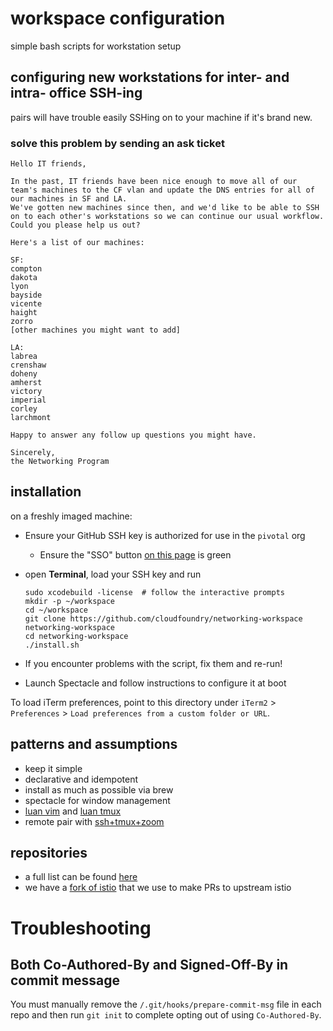 # workspace configuration
simple bash scripts for workstation setup

## configuring new workstations for inter- and intra- office SSH-ing

pairs will have trouble easily SSHing on to your machine if it's brand new.

### solve this problem by sending an ask ticket

```
Hello IT friends,

In the past, IT friends have been nice enough to move all of our team's machines to the CF vlan and update the DNS entries for all of our machines in SF and LA.
We've gotten new machines since then, and we'd like to be able to SSH on to each other's workstations so we can continue our usual workflow.
Could you please help us out?

Here's a list of our machines:

SF:
compton
dakota
lyon
bayside
vicente
haight
zorro
[other machines you might want to add]

LA:
labrea
crenshaw
doheny
amherst
victory
imperial
corley
larchmont

Happy to answer any follow up questions you might have.

Sincerely,
the Networking Program
```
## installation
on a freshly imaged machine:

- Ensure your GitHub SSH key is authorized for use in the `pivotal` org
  - Ensure the "SSO" button [on this page](https://github.com/settings/keys) is
    green

- open **Terminal**, load your SSH key and run
  ```
  sudo xcodebuild -license  # follow the interactive prompts
  mkdir -p ~/workspace
  cd ~/workspace
  git clone https://github.com/cloudfoundry/networking-workspace
  networking-workspace
  cd networking-workspace
  ./install.sh
  ```

- If you encounter problems with the script, fix them and re-run!

- Launch Spectacle and follow instructions to configure it at boot

To load iTerm preferences, point to this directory under `iTerm2` >
`Preferences` > `Load preferences from a custom folder or URL`.

## patterns and assumptions
- keep it simple
- declarative and idempotent
- install as much as possible via brew
- spectacle for window management
- [luan vim](https://github.com/luan/nvim) and [luan
  tmux](https://github.com/luan/tmuxfiles)
- remote pair with [ssh+tmux+zoom](./REMOTE_PAIRING.md)

## repositories
- a full list can be found [here](https://github.com/cloudfoundry/networking-workspace/commit/0d7b5ab04a81b716626ed4f63aacd6ee67aff1df#diff-3fbb47e318cd8802bd325e7da9aaabe8R276)
- we have a [fork of istio](https://github.com/cloudfoundry/istio) that we use to make PRs to upstream istio

# Troubleshooting

## Both Co-Authored-By and Signed-Off-By in commit message

You must manually remove the `/.git/hooks/prepare-commit-msg` file in each repo
and then run `git init` to complete opting out of using `Co-Authored-By`.
